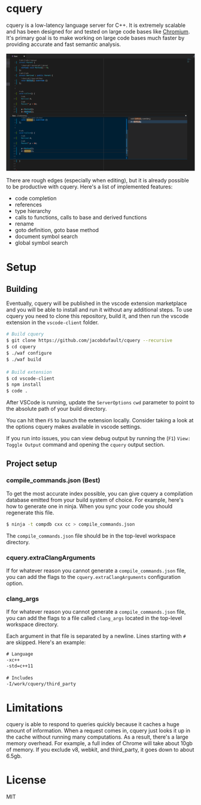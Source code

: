 # cquery

cquery is a low-latency language server for C++. It is extremely scalable and
has been designed for and tested on large code bases like
[Chromium](https://chromium.googlesource.com/chromium/src/). It's primary goal
is to make working on large code bases much faster by providing accurate and
fast semantic analysis.

![Demo](/images/demo.png?raw=true)

There are rough edges (especially when editing), but it is already possible to
be productive with cquery. Here's a list of implemented features:
  * code completion
  * references
  * type hierarchy
  * calls to functions, calls to base and derived functions
  * rename
  * goto definition, goto base method
  * document symbol search
  * global symbol search

# Setup

## Building

Eventually, cquery will be published in the vscode extension marketplace and you
will be able to install and run it without any additional steps. To use cquery
you need to clone this repository, build it, and then run the vscode extension
in the `vscode-client` folder.

```bash
# Build cquery
$ git clone https://github.com/jacobdufault/cquery --recursive
$ cd cquery
$ ./waf configure
$ ./waf build

# Build extension
$ cd vscode-client
$ npm install
$ code .
```

After VSCode is running, update the `ServerOptions` `cwd` parameter to point to
the absolute path of your build directory.

You can hit then `F5` to launch the extension locally. Consider taking a look at
the options cquery makes available in vscode settings.

If you run into issues, you can view debug output by running the
(`F1`) `View: Toggle Output` command and opening the `cquery` output section.

## Project setup

### compile_commands.json (Best)

To get the most accurate index possible, you can give cquery a compilation
database emitted from your build system of choice. For example, here's how to
generate one in ninja. When you sync your code you should regenerate this file.

```bash
$ ninja -t compdb cxx cc > compile_commands.json
```

The `compile_commands.json` file should be in the top-level workspace directory.

### cquery.extraClangArguments

If for whatever reason you cannot generate a `compile_commands.json` file, you
can add the flags to the `cquery.extraClangArguments` configuration option.

### clang_args

If for whatever reason you cannot generate a `compile_commands.json` file, you
can add the flags to a file called `clang_args` located in the top-level
workspace directory.

Each argument in that file is separated by a newline. Lines starting with `#`
are skipped. Here's an example:

```
# Language
-xc++
-std=c++11

# Includes
-I/work/cquery/third_party
```

# Limitations

cquery is able to respond to queries quickly because it caches a huge amount of
information. When a request comes in, cquery just looks it up in the cache
without running many computations. As a result, there's a large memory overhead.
For example, a full index of Chrome will take about 10gb of memory. If you
exclude v8, webkit, and third_party, it goes down to about 6.5gb.

# License

MIT
